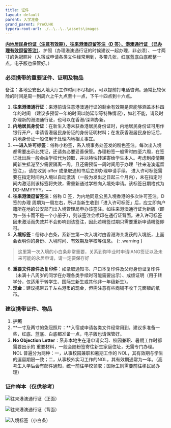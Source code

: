 ```yaml
---
title: 证件
layout: default
parent: 入学准备
grand_parent: PreCUHK
typora-root-url: ./..\..\..\assets\images
---
```


<u>**内地居民身份证（注意有效期）、往来港澳逗留签注（D 签）、港澳通行证 （已办理有效逗留签注）**</u>、护照（办理港澳通行证的时候建议一起办理，非必须）、一寸两寸的免冠照片（入宿或申请各类文件经常用到，多带几张，红底蓝底白底都整一点，电子版也保管好。）

### 必须携带的重要证件、证明及物品

备注：各地公安出入境大厅工作时间不尽相同，可以提前打电话咨询。通常比较保险的时间是周一到周六上午九点至十一点，下午十四点到十六点。

1. **往来港澳通行证**：来港前请注意港澳通行证的剩余有效期是否能够涵盖本科四年的时间 （建议多预留一年的时间以防延毕等特殊情况），如若不能，请及时办理新的港澳通行证，也可以在香港/深圳办新。
2. **内地居民身份证**：在新生入港未获香港居民身份证时，内地居民身份证可用作银行开户，申请香港居民身份证的身份证明材料；在发获香港居民身份证后，内地身份证一般仅用于处理内地相关事宜。
3. **~~进入许可标签**：俗称小粉签，系入境事务处签发的粉色签注。每次出入境都需要出示此凭证，还请务必要妥善保管。办理粉签一般需时四至六周，在签证批出后一般会由学校代为领取，并以特快转递寄给学生本人。考虑到疫情期间新生抵港至少需要隔离一周，且还需预留一周时间用于办理「往来港澳逗留签注」，请在收到 offer 或录取通知书后立即办理申请手续。 进入许可标签需要在指定时间内入境以自动激活（一般为发出之日起三个月内），未在指定时间内激活则该标签将失效，需重新通过学校向入境处申请。该标签日期格式为 DD-MMYYYY。~~
4. **往来港澳逗留签注**：俗称 D 签，为内地同意公民入境香港的多次许可签注。D 签的办理 周期为一周左右，所以当新生收到「进入许可标签」后，应立即向户籍所在地的公安部门出入境管理局申办该签注。如往来港澳通行证为新版（即为一张卡而不是一个小册子），则该签注会喷印在通行证背面。进入许可标签因未激活而失效并不会影响到该签注，因此若粉签过期只需要重新申请粉签即可。
5. **入境标签**：俗称小白条，系新生第一次入境时由香港海关发获的入境纸，上面会表明你的身份、入境时间、有效期及学校等信息。
{: .warning }
> 这里第一次入境的小白条非常重要，关系到你毕业时申请IANG签证以及未来可能的永居申请，请一定要保存好
6. **重要文件原件及复印件**：如录取通知书、户口本复印件及父母身份证复印件（未满十八周岁的同学在办理各类手续时可能需要出示）、成绩证明（用于转学分，仅适用于转学生、国际生新生或其他非一年级新生）。
7. **现金**：建议携带五千左右港币的现金，但需注意有些商铺不收千元面额的纸币。

### 建议携带证件、物品

1. **护照**
2. **一寸及两寸的免冠照片：**入宿或申请各类文件经常用到，建议多准备一些，红底、蓝底、白底都准备一点，电子版也请保管好。
3. **No Objection Letter**：系非本地生在港申请实习、校园兼职、暑期工作时都需要出示的 重要材料，一般会随粉签寄往新生家庭住址，无需专门办理。NOL 普遍分为两种：一，从事校园兼职和暑期工作的 NOL，其有效期与学生的逗留期限一致；二，从事校外实习工作的NOL，其有效期通常为一年。（高考生入学后会有邮件通知，统一前往学校领取；国际生则需要前往移民局办理）



### 证件样本（仅供参考）

![往来港澳通行证（正面）](../../assets/images/EEP.png)

![往来港澳通行证（背面）](../../assets/images/EEP_BACK.png)

![入境标签（小白条）](../../assets/images/ENTER_LABEL.png)
